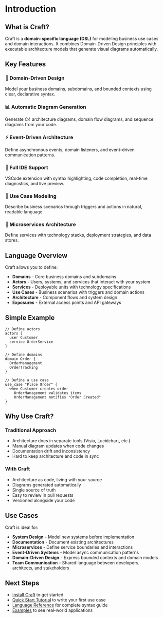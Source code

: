 # Introduction

## What is Craft?

Craft is a **domain-specific language (DSL)** for modeling business use cases and domain interactions. It combines Domain-Driven Design principles with executable architecture models that generate visual diagrams automatically.

## Key Features

### 🎯 Domain-Driven Design
Model your business domains, subdomains, and bounded contexts using clear, declarative syntax.

### 📊 Automatic Diagram Generation
Generate C4 architecture diagrams, domain flow diagrams, and sequence diagrams from your code.

### ⚡ Event-Driven Architecture
Define asynchronous events, domain listeners, and event-driven communication patterns.

### 🔧 Full IDE Support
VSCode extension with syntax highlighting, code completion, real-time diagnostics, and live preview.

### 🎨 Use Case Modeling
Describe business scenarios through triggers and actions in natural, readable language.

### 🚀 Microservices Architecture
Define services with technology stacks, deployment strategies, and data stores.

## Language Overview

Craft allows you to define:

- **Domains** - Core business domains and subdomains
- **Actors** - Users, systems, and services that interact with your system
- **Services** - Deployable units with technology specifications
- **Use Cases** - Business scenarios with triggers and domain actions
- **Architecture** - Component flows and system design
- **Exposures** - External access points and API gateways

## Simple Example

```craft
// Define actors
actors {
  user Customer
  service OrderService
}

// Define domains
domain Order {
  OrderManagement
  OrderTracking
}

// Define a use case
use_case "Place Order" {
  when Customer creates order
    OrderManagement validates items
    OrderManagement notifies "Order Created"
}
```

## Why Use Craft?

### Traditional Approach
- Architecture docs in separate tools (Visio, Lucidchart, etc.)
- Manual diagram updates when code changes
- Documentation drift and inconsistency
- Hard to keep architecture and code in sync

### With Craft
- Architecture as code, living with your source
- Diagrams generated automatically
- Single source of truth
- Easy to review in pull requests
- Versioned alongside your code

## Use Cases

Craft is ideal for:

- **System Design** - Model new systems before implementation
- **Documentation** - Document existing architectures
- **Microservices** - Define service boundaries and interactions
- **Event-Driven Systems** - Model async communication patterns
- **Domain-Driven Design** - Express bounded contexts and domain models
- **Team Communication** - Shared language between developers, architects, and stakeholders

## Next Steps

- [Install Craft](/guide/installation) to get started
- [Quick Start Tutorial](/guide/quickstart) to write your first use case
- [Language Reference](/language/overview) for complete syntax guide
- [Examples](/examples/ecommerce) to see real-world applications
